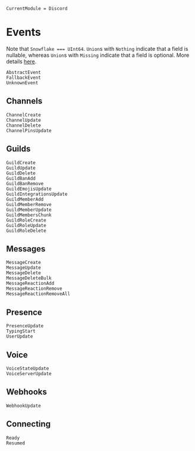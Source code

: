 ```@meta
CurrentModule = Discord
```

# Events

Note that `Snowflake === UInt64`.
`Union`s with `Nothing` indicate that a field is nullable, whereas `Union`s with `Missing` indicate that a field is optional.
More details [here](https://discordapp.com/developers/docs/reference#nullable-and-optional-resource-fields).

```@docs
AbstractEvent
FallbackEvent
UnknownEvent
```

## Channels

```@docs
ChannelCreate
ChannelUpdate
ChannelDelete
ChannelPinsUpdate
```

## Guilds

```@docs
GuildCreate
GuildUpdate
GuildDelete
GuildBanAdd
GuildBanRemove
GuildEmojisUpdate
GuildIntegrationsUpdate
GuildMemberAdd
GuildMemberRemove
GuildMemberUpdate
GuildMembersChunk
GuildRoleCreate
GuildRoleUpdate
GuildRoleDelete
```

## Messages

```@docs
MessageCreate
MessageUpdate
MessageDelete
MessageDeleteBulk
MessageReactionAdd
MessageReactionRemove
MessageReactionRemoveAll
```

## Presence

```@docs
PresenceUpdate
TypingStart
UserUpdate
```

## Voice

```@docs
VoiceStateUpdate
VoiceServerUpdate
```

## Webhooks

```@docs
WebhookUpdate
```

## Connecting

```@docs
Ready
Resumed
```
